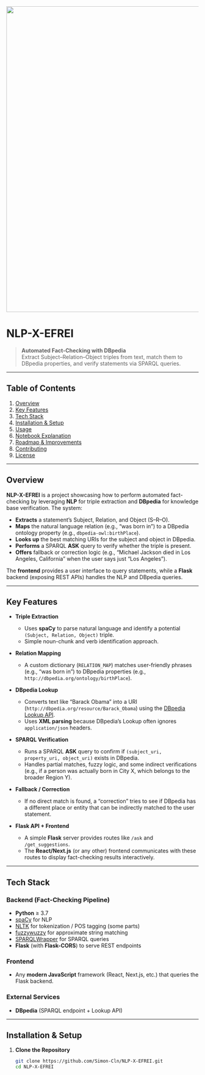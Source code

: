 <img src="https://github.com/Simon-Cln/NLP-X-EFREI/raw/main/automated_fack_checking.gif" width="800"/>

# NLP-X-EFREI

> **Automated Fact-Checking with DBpedia**  
> Extract Subject–Relation–Object triples from text, match them to DBpedia properties, and verify statements via SPARQL queries.

---

## Table of Contents
1. [Overview](#overview)  
2. [Key Features](#key-features)  
3. [Tech Stack](#tech-stack)  
4. [Installation & Setup](#installation--setup)  
5. [Usage](#usage)  
6. [Notebook Explanation](#notebook-explanation)  
7. [Roadmap & Improvements](#roadmap--improvements)  
8. [Contributing](#contributing)  
9. [License](#license)

---

## Overview

**NLP-X-EFREI** is a project showcasing how to perform automated fact-checking by leveraging **NLP** for triple extraction and **DBpedia** for knowledge base verification. The system:

- **Extracts** a statement’s Subject, Relation, and Object (S–R–O).  
- **Maps** the natural language relation (e.g., “was born in”) to a DBpedia ontology property (e.g., `dbpedia-owl:birthPlace`).  
- **Looks up** the best matching URIs for the subject and object in DBpedia.  
- **Performs** a SPARQL **ASK** query to verify whether the triple is present.  
- **Offers** fallback or correction logic (e.g., “Michael Jackson died in Los Angeles, California” when the user says just “Los Angeles”).

The **frontend** provides a user interface to query statements, while a **Flask** backend (exposing REST APIs) handles the NLP and DBpedia queries.

---

## Key Features

- **Triple Extraction**  
  - Uses **spaCy** to parse natural language and identify a potential `(Subject, Relation, Object)` triple.  
  - Simple noun-chunk and verb identification approach.

- **Relation Mapping**  
  - A custom dictionary (`RELATION_MAP`) matches user-friendly phrases (e.g., “was born in”) to DBpedia properties (e.g., `http://dbpedia.org/ontology/birthPlace`).

- **DBpedia Lookup**  
  - Converts text like “Barack Obama” into a URI (`http://dbpedia.org/resource/Barack_Obama`) using the [DBpedia Lookup API](https://lookup.dbpedia.org/api/).  
  - Uses **XML parsing** because DBpedia’s Lookup often ignores `application/json` headers.

- **SPARQL Verification**  
  - Runs a SPARQL **ASK** query to confirm if `(subject_uri, property_uri, object_uri)` exists in DBpedia.  
  - Handles partial matches, fuzzy logic, and some indirect verifications (e.g., if a person was actually born in City X, which belongs to the broader Region Y).

- **Fallback / Correction**  
  - If no direct match is found, a “correction” tries to see if DBpedia has a different place or entity that can be indirectly matched to the user statement.

- **Flask API + Frontend**  
  - A simple **Flask** server provides routes like `/ask` and `/get_suggestions`.  
  - The **React/Next.js** (or any other) frontend communicates with these routes to display fact-checking results interactively.

---

## Tech Stack

### Backend (Fact-Checking Pipeline)
- **Python** ≥ 3.7  
- [spaCy](https://spacy.io/) for NLP  
- [NLTK](https://www.nltk.org/) for tokenization / POS tagging (some parts)  
- [fuzzywuzzy](https://github.com/seatgeek/thefuzz) for approximate string matching  
- [SPARQLWrapper](https://rdflib.github.io/sparqlwrapper/) for SPARQL queries  
- **Flask** (with **Flask-CORS**) to serve REST endpoints

### Frontend
- Any **modern JavaScript** framework (React, Next.js, etc.) that queries the Flask backend.  

### External Services
- **DBpedia** (SPARQL endpoint + Lookup API)

---

## Installation & Setup

1. **Clone the Repository**

   ```bash
   git clone https://github.com/Simon-Cln/NLP-X-EFREI.git
   cd NLP-X-EFREI
